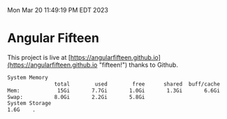 Mon Mar 20 11:49:19 PM EDT 2023

# Angular Fifteen


This project is live at [https://angularfifteen.github.io](https://angularfifteen.github.io "fifteen!") thanks to Github.

```bash
System Memory
               total        used        free      shared  buff/cache   available
Mem:            15Gi       7.7Gi       1.0Gi       1.3Gi       6.6Gi       5.9Gi
Swap:          8.0Gi       2.2Gi       5.8Gi
System Storage
1.6G	.
```
```bash
